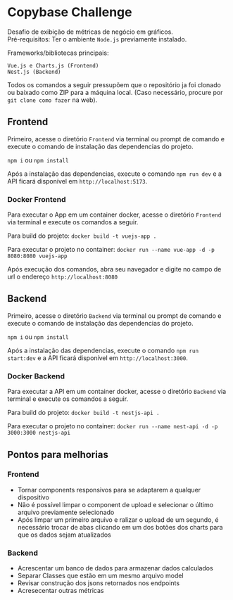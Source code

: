 # Copybase Challenge

Desafio de exibição de métricas de negócio em gráficos.  
Pré-requisitos: Ter o ambiente ```Node.js``` previamente instalado.  

Frameworks/bibliotecas principais:

```Vue.js e Charts.js (Frontend)```    
```Nest.js (Backend)```  

Todos os comandos a seguir pressupõem que o repositório ja foi clonado ou baixado como ZIP para a máquina local. (Caso necessário, procure por ```git clone como fazer``` na web).

## Frontend

Primeiro, acesse o diretório ```Frontend``` via terminal ou prompt de comando e execute o comando de instalação das dependencias do projeto.

```npm i``` ou ```npm install```

Após a instalação das dependencias, execute o comando ```npm run dev``` e a API ficará disponível em ```http://localhost:5173```.

### Docker Frontend

Para executar o App em um container docker, acesse o diretório ```Frontend``` via terminal e execute os comandos a seguir.

Para build do projeto: ```docker build -t vuejs-app .```

Para executar o projeto no container: ```docker run --name vue-app -d -p 8080:8080 vuejs-app```

Após execução dos comandos, abra seu navegador e digite no campo de url o endereço ```http://localhost:8080```

## Backend

Primeiro, acesse o diretório ```Backend``` via terminal ou prompt de comando e execute o comando de instalação das dependencias do projeto.

```npm i``` ou ```npm install```

Após a instalação das dependencias, execute o comando ```npm run start:dev``` e a API ficará disponível em ```http://localhost:3000```.

### Docker Backend

Para executar a API em um container docker, acesse o diretório ```Backend``` via terminal e execute os comandos a seguir.

Para build do projeto: ```docker build -t nestjs-api .```

Para executar o projeto no container: ```docker run --name nest-api -d -p 3000:3000 nestjs-api```

## Pontos para melhorias

### Frontend

* Tornar components responsivos para se adaptarem a qualquer dispositivo
* Não é possível limpar o component de upload e selecionar o último arquivo previamente selecionado
* Após limpar um primeiro arquivo e ralizar o upload de um segundo, é necessário trocar de abas clicando em um dos botões dos charts para que os dados sejam atualizados

### Backend

* Acrescentar um banco de dados para armazenar dados calculados
* Separar Classes que estão em um mesmo arquivo model
* Revisar construção dos jsons retornados nos endpoints
* Acresecentar outras métricas